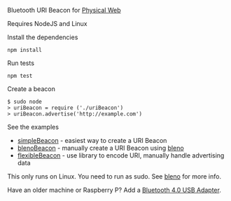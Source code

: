 Bluetooth URI Beacon for [Physical Web](http://google.github.io/physical-web/)

Requires NodeJS and Linux

Install the dependencies

    npm install

Run tests

    npm test

Create a beacon

    $ sudo node
    > uriBeacon = require ('./uriBeacon')
    > uriBeacon.advertise('http://example.com')

See the examples

 * [simpleBeacon](examples/simpleBeacon.js) - easiest way to create a URI Beacon
 * [blenoBeacon](examples/blenoBeacon.js) - manually create a URI Beacon using [bleno](https://github.com/sandeepmistry/bleno)
 * [flexibleBeacon](examples/flexibleBeacon.js) - use library to encode URI, manually handle advertising data

This only runs on Linux. You need to run as sudo. See [bleno](https://github.com/sandeepmistry/bleno#running-on-linux) for more info.

Have an older machine or Raspberry P? Add a [Bluetooth 4.0 USB Adapter](http://www.adafruit.com/products/1327).
